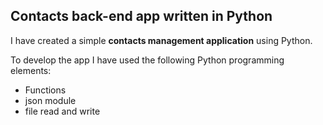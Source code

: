## Contacts back-end app written in Python 

I have created a simple **contacts management application** using Python.

To develop the app I have used the following Python programming elements:

- Functions
- json module
- file read and write
